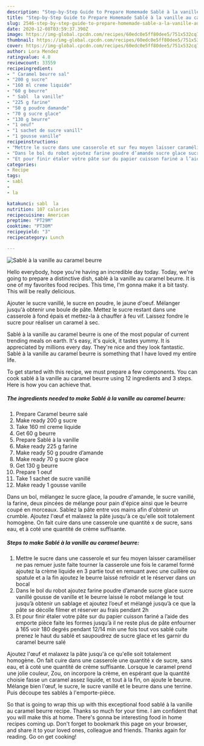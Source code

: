 ```yaml
---
description: "Step-by-Step Guide to Prepare Homemade Sablé à la vanille au caramel beurre"
title: "Step-by-Step Guide to Prepare Homemade Sablé à la vanille au caramel beurre"
slug: 2546-step-by-step-guide-to-prepare-homemade-sable-a-la-vanille-au-caramel-beurre
date: 2020-12-08T03:59:37.390Z
image: https://img-global.cpcdn.com/recipes/60edc0e5ff80dee5/751x532cq70/sable-a-la-vanille-au-caramel-beurre-photo-principale-de-la-recette.jpg
thumbnail: https://img-global.cpcdn.com/recipes/60edc0e5ff80dee5/751x532cq70/sable-a-la-vanille-au-caramel-beurre-photo-principale-de-la-recette.jpg
cover: https://img-global.cpcdn.com/recipes/60edc0e5ff80dee5/751x532cq70/sable-a-la-vanille-au-caramel-beurre-photo-principale-de-la-recette.jpg
author: Lora Mendez
ratingvalue: 4.8
reviewcount: 33559
recipeingredient:
- " Caramel beurre sal"
- "200 g sucre"
- "160 ml creme liquide"
- "60 g beurre"
- " Sabl  la vanille"
- "225 g farine"
- "50 g poudre damande"
- "70 g sucre glace"
- "130 g beurre"
- "1 oeuf"
- "1 sachet de sucre vanill"
- "1 gousse vanille"
recipeinstructions:
- "Mettre le sucre dans une casserole et sur feu moyen laisser caraméliser ne pas remuer juste faite tourner la casserole une fois le caramel formé ajoutez la crème liquide en 3 partie tout en remuant avec une cuillère ou spatule et a la fin ajoutez le beurre laissé refroidir et le réserver dans un bocal"
- "Dans le bol du robot ajoutez farine poudre d’amande sucre glace sucre vanillé gousse de vanille et le beurre laissé le robot mélangé le tout jusqu’à obtenir un sablage et ajoutez l’oeuf et mélangé jusqu’à ce que la pâte se décolle filmer et réserver au frais pendant 2h"
- "Et pour finir étaler votre pâte sur du papier cuisson fariné a l’aide des emporte pièce faite les formes jusqu’à il ne reste plus de pâte enfourner à 165 voir 180 degrés pendant 12/14 min une fois tout vos sablé cuite prenez le haut du sablé et saupoudrez de sucre glace et les garnir du caramel beurre salé"
categories:
- Recipe
tags:
- sabl
- 
- la

katakunci: sabl  la 
nutrition: 107 calories
recipecuisine: American
preptime: "PT29M"
cooktime: "PT30M"
recipeyield: "3"
recipecategory: Lunch

---
```



![Sablé à la vanille au caramel beurre](https://img-global.cpcdn.com/recipes/60edc0e5ff80dee5/751x532cq70/sable-a-la-vanille-au-caramel-beurre-photo-principale-de-la-recette.jpg)

Hello everybody, hope you're having an incredible day today. Today, we're going to prepare a distinctive dish, sablé à la vanille au caramel beurre. It is one of my favorites food recipes. This time, I'm gonna make it a bit tasty. This will be really delicious.

Ajouter le sucre vanillé, le sucre en poudre, le jaune d&#39;oeuf. Mélanger jusqu&#39;à obtenir une boule de pâte. Mettez le sucre restant dans une casserole à fond épais et mettez-la à chauffer à feu vif. Laissez fondre le sucre pour réaliser un caramel à sec.

Sablé à la vanille au caramel beurre is one of the most popular of current trending meals on earth. It's easy, it's quick, it tastes yummy. It is appreciated by millions every day. They're nice and they look fantastic. Sablé à la vanille au caramel beurre is something that I have loved my entire life.


To get started with this recipe, we must prepare a few components. You can cook sablé à la vanille au caramel beurre using 12 ingredients and 3 steps. Here is how you can achieve that.

<!--inarticleads1-->

##### The ingredients needed to make Sablé à la vanille au caramel beurre:

1. Prepare  Caramel beurre salé
1. Make ready 200 g sucre
1. Take 160 ml creme liquide
1. Get 60 g beurre
1. Prepare  Sablé à la vanille
1. Make ready 225 g farine
1. Make ready 50 g poudre d’amande
1. Make ready 70 g sucre glace
1. Get 130 g beurre
1. Prepare 1 oeuf
1. Take 1 sachet de sucre vanillé
1. Make ready 1 gousse vanille


Dans un bol, mélangez le sucre glace, la poudre d&#39;amande, le sucre vanillé, la farine, deux pincées de mélange pour pain d&#39;épice ainsi que le beurre coupé en morceaux. Sablez la pâte entre vos mains afin d&#39;obtenir un crumble. Ajoutez l&#39;œuf et malaxez la pâte jusqu&#39;à ce qu&#39;elle soit totalement homogène. On fait cuire dans une casserole une quantité x de sucre, sans eau, et à coté une quantité de crème suffisante. 

<!--inarticleads2-->

##### Steps to make Sablé à la vanille au caramel beurre:

1. Mettre le sucre dans une casserole et sur feu moyen laisser caraméliser ne pas remuer juste faite tourner la casserole une fois le caramel formé ajoutez la crème liquide en 3 partie tout en remuant avec une cuillère ou spatule et a la fin ajoutez le beurre laissé refroidir et le réserver dans un bocal
1. Dans le bol du robot ajoutez farine poudre d’amande sucre glace sucre vanillé gousse de vanille et le beurre laissé le robot mélangé le tout jusqu’à obtenir un sablage et ajoutez l’oeuf et mélangé jusqu’à ce que la pâte se décolle filmer et réserver au frais pendant 2h
1. Et pour finir étaler votre pâte sur du papier cuisson fariné a l’aide des emporte pièce faite les formes jusqu’à il ne reste plus de pâte enfourner à 165 voir 180 degrés pendant 12/14 min une fois tout vos sablé cuite prenez le haut du sablé et saupoudrez de sucre glace et les garnir du caramel beurre salé


Ajoutez l&#39;œuf et malaxez la pâte jusqu&#39;à ce qu&#39;elle soit totalement homogène. On fait cuire dans une casserole une quantité x de sucre, sans eau, et à coté une quantité de crème suffisante. Lorsque le caramel prend une jolie couleur, Zou, on incorpore la crème, en espérant que la quantité choisie fasse un caramel assez liquide, et tout à la fin, on ajoute le beurre. Mélange bien l&#39;œuf, le sucre, le sucre vanillé et le beurre dans une terrine. Puis découpe tes sablés à l&#39;emporte-pièce. 

So that is going to wrap this up with this exceptional food sablé à la vanille au caramel beurre recipe. Thanks so much for your time. I am confident that you will make this at home. There's gonna be interesting food in home recipes coming up. Don't forget to bookmark this page on your browser, and share it to your loved ones, colleague and friends. Thanks again for reading. Go on get cooking!
